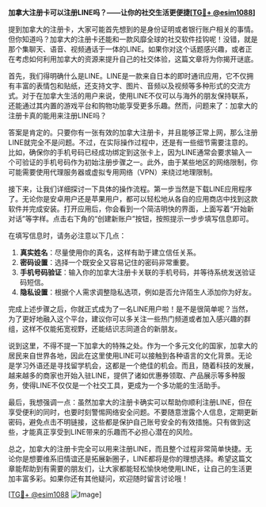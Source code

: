 **加拿大注册卡可以注册LINE吗？——让你的社交生活更便捷[[TG💪+ @esim1088](https://t.me/s/esim1088)]**

提到加拿大的注册卡，大家可能首先想到的是身份证明或者银行账户相关的事情。但你知道吗？加拿大的注册卡还能和一款风靡全球的社交软件挂钩呢！没错，就是那个集聊天、语音、视频通话于一体的LINE。如果你对这个话题感兴趣，或者正在考虑如何利用加拿大的资源来提升自己的社交体验，这篇文章将为你揭开谜底。

首先，我们得明确什么是LINE。LINE是一款来自日本的即时通讯应用，它不仅拥有丰富的表情包和贴纸，还支持文字、图片、音频以及视频等多种形式的交流方式。对于在加拿大生活的用户来说，使用LINE不仅可以与海外的朋友保持联系，还能通过其内置的游戏平台和购物功能享受更多乐趣。然而，问题来了：加拿大的注册卡真的能用来注册LINE吗？

答案是肯定的。只要你有一张有效的加拿大注册卡，并且能够正常上网，那么注册LINE就完全不是问题。不过，在实际操作过程中，还是有一些细节需要注意的。比如，确保你的手机号码已经成功绑定到这张卡上，因为LINE通常会要求输入一个可验证的手机号码作为初始注册步骤之一。此外，由于某些地区的网络限制，你可能需要使用代理服务器或虚拟专用网络（VPN）来绕过地理限制。

接下来，让我们详细探讨一下具体的操作流程。第一步当然是下载LINE应用程序了。无论你是安卓用户还是苹果用户，都可以轻松地从各自的应用商店中找到这款软件并完成安装。打开应用后，你会看到一个简洁明快的界面，上面写着“开始新对话”等字样。点击右下角的“创建新账户”按钮，按照提示一步步填写信息即可。

在填写信息时，请务必注意以下几点：
1. **真实姓名**：尽量使用你的真名，这样有助于建立信任关系。
2. **密码设置**：选择一个既安全又容易记住的密码非常重要。
3. **手机号码验证**：输入你的加拿大注册卡关联的手机号码，并等待系统发送验证码短信。
4. **隐私设置**：根据个人需求调整隐私选项，例如是否允许陌生人添加你为好友。

完成上述步骤之后，你就正式成为了一名LINE用户啦！是不是很简单呢？当然，为了更好地融入这个平台，建议你可以多关注一些热门频道或者加入感兴趣的群组，这样不仅能拓宽视野，还能结识志同道合的新朋友。

说到这里，不得不提一下加拿大的特殊之处。作为一个多元文化的国家，加拿大的居民来自世界各地，因此在这里使用LINE可以接触到各种语言的文化背景。无论是学习外语还是寻找留学机会，这都是一个绝佳的机会。而且，随着科技的发展，越来越多的商家也开始入驻LINE，提供了诸如优惠券领取、产品展示等多种服务，使得LINE不仅仅是一个社交工具，更成为一个多功能的生活助手。

最后，我想强调一点：虽然加拿大的注册卡确实可以帮助你顺利注册LINE，但在享受便利的同时，也要时刻警惕网络安全问题。不要随意泄露个人信息，定期更新密码，避免点击不明链接，这些都是保护自己账号安全的有效措施。只有做到这些，才能真正享受到LINE带来的乐趣而不必担心潜在的风险。

总之，加拿大的注册卡完全可以用来注册LINE，而且整个过程非常简单快捷。无论你是想要维系旧情谊还是拓展新圈子，LINE都将是你的理想选择。希望这篇文章能帮助到有需要的朋友们，让大家都能轻松愉快地使用LINE，让自己的生活更加丰富多彩。如果你还有其他疑问，欢迎随时留言讨论哦！

[[TG💪+ @esim1088](https://t.me/s/esim1088) ![Image](https://i.postimg.cc/4NQfJmqS/Snipaste-2025-05-13-00-14-12.png)]
